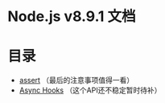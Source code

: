 # Node.js v8.9.1 文档
# 目录
- [assert](https://github.com/ArcherGrey/study/blob/master/JavaScript/nodejs/Assertion%20Testing.md) （最后的注意事项值得一看）
- [Async Hooks](https://github.com/ArcherGrey/study/blob/master/JavaScript/nodejs/Async_Hook.md) （这个API还不稳定暂时待补）
[]()
[]()
[]()
[]()
[]()
